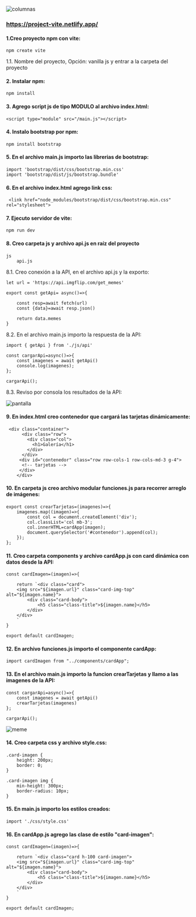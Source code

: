![columnas](https://github.com/pedro-donoso/vite-project/assets/68760595/77e29679-1872-45ae-9eb7-bc9034ffc8d2)

### https://project-vite.netlify.app/

#### 1.Creo proyecto npm con vite:

```
npm create vite

```

1.1. Nombre del proyecto, Opción: vanilla js y entrar a la carpeta del proyecto

#### 2. Instalar npm:

```
npm install
```

#### 3. Agrego script js de tipo MODULO al archivo index.html:

```
<script type="module" src="/main.js"></script>

```

#### 4. Instalo bootstrap por npm:
   
```
npm install bootstrap
```

#### 5. En el archivo main.js importo las librerias de bootstrap:

```
import 'bootstrap/dist/css/bootstrap.min.css'
import 'bootstrap/dist/js/bootstrap.bundle'

```

#### 6. En el archivo index.html agrego link css:

```
 <link href="node_modules/bootstrap/dist/css/bootstrap.min.css" rel="stylesheet">
```

#### 7. Ejecuto servidor de vite:

```
npm run dev

```

#### 8. Creo carpeta js y archivo api.js en raíz del proyecto

```
js
    api.js
```

8.1. Creo conexión a la API, en el archivo api.js y la exporto:

```
let url = 'https://api.imgflip.com/get_memes'

export const getApi= async()=>{

    const resp=await fetch(url)
    const {data}=await resp.json()

    return data.memes 
}
```

8.2. En el archivo main.js importo la respuesta de la API:

```
import { getApi } from './js/api'

const cargarApi=async()=>{
    const imagenes = await getApi()
    console.log(imagenes);
};

cargarApi();
```

8.3. Reviso por consola los resultados de la API:

![pantalla](https://github.com/pedro-donoso/vite-project/assets/68760595/a6bf0499-8a69-4d7a-abe8-547156ec5db9)

#### 9. En index.html creo contenedor que cargará las tarjetas dinámicamente:
```
 <div class="container">
      <div class="row">
        <div class="col">
          <h1>Galería</h1>
        </div>
      </div>
     <div id="contenedor" class="row row-cols-1 row-cols-md-3 g-4">
      <!-- tarjetas -->
     </div>
    </div>
```

#### 10. En carpeta js creo archivo modular funciones.js para recorrer arreglo de imágenes:

```
export const crearTarjetas=(imagenes)=>{
    imagenes.map((imagen)=>{
        const col = document.createElement('div');
        col.classList='col mb-3';
        col.innerHTML=cardApp(imagen);
        document.querySelector('#contenedor').append(col);
    });
};
```
#### 11. Creo carpeta components y archivo cardApp.js con card dinámica con datos desde la API:

```
const cardImagen=(imagen)=>{

    return `<div class="card">
    <img src="${imagen.url}" class="card-img-top" alt="${imagen.name}">
        <div class="card-body">
            <h5 class="class-title">${imagen.name}</h5>
        </div>
    </div>
    `
}

export default cardImagen;
```

#### 12. En archivo funciones.js importo el componente cardApp:

```
import cardImagen from "../components/cardApp";
```

#### 13. En el archivo main.js importo la funcion crearTarjetas y llamo a las imagenes de la API:

```
const cargarApi=async()=>{
    const imagenes = await getApi()
    crearTarjetas(imagenes)
};

cargarApi();

```
![meme](https://github.com/pedro-donoso/vite-project/assets/68760595/53ffee20-ce0f-4a4b-9960-fb95964ad668)


#### 14. Creo carpeta css y archivo style.css:

```
.card-imagen {
    height: 200px;
    border: 0;
}

.card-imagen img {
    min-height: 300px;
    border-radius: 10px;
}

```

#### 15. En main.js importo los estilos creados:

```
import './css/style.css'
```

#### 16. En cardApp.js agrego las clase de estilo "card-imagen":

```
const cardImagen=(imagen)=>{

    return `<div class="card h-100 card-imagen">
    <img src="${imagen.url}" class="card-img-top" alt="${imagen.name}">
        <div class="card-body">
            <h5 class="class-title">${imagen.name}</h5>
        </div>
    </div>
    `
}

export default cardImagen;
```
